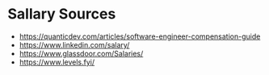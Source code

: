 # Sallary Sources

  * https://quanticdev.com/articles/software-engineer-compensation-guide
  * https://www.linkedin.com/salary/
  * https://www.glassdoor.com/Salaries/
  * https://www.levels.fyi/

